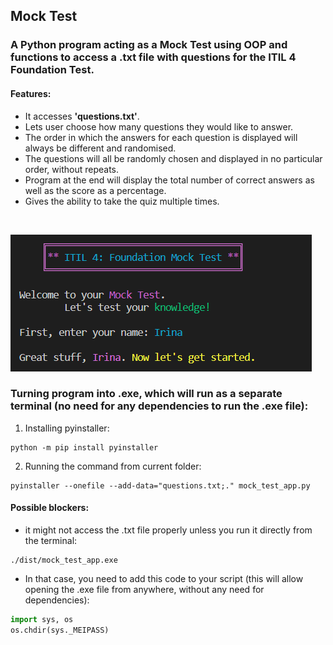 ## Mock Test

### A Python program acting as a Mock Test using OOP and functions to access a .txt file with questions for the ITIL 4 Foundation Test. 

#### Features:
* It accesses **'questions.txt'**.
* Lets user choose how many questions they would like to answer. 
* The order in which the answers for each question is displayed will always be different and randomised.
* The questions will all be randomly chosen and displayed in no particular order, without repeats.
* Program at the end will display the total number of correct answers as well as the score as a percentage.
* Gives the ability to take the quiz multiple times.

<br>

![AltText](preview.png)

### Turning program into .exe, which will run as a separate terminal (no need for any dependencies to run the .exe file):

1. Installing pyinstaller:

```shell
python -m pip install pyinstaller
```

2. Running the command from current folder:

```shell
pyinstaller --onefile --add-data="questions.txt;." mock_test_app.py
```

#### Possible blockers:

* it might not access the .txt file properly unless you run it directly from the terminal:

```shell
./dist/mock_test_app.exe  
```

* In that case, you need to add this code to your script (this will allow opening the .exe file from anywhere, without any need for dependencies):

```python
import sys, os
os.chdir(sys._MEIPASS)
```